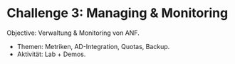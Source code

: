 # Challenge 3: Managing & Monitoring

Objective: Verwaltung & Monitoring von ANF.
- Themen: Metriken, AD-Integration, Quotas, Backup.
- Aktivität: Lab + Demos.
